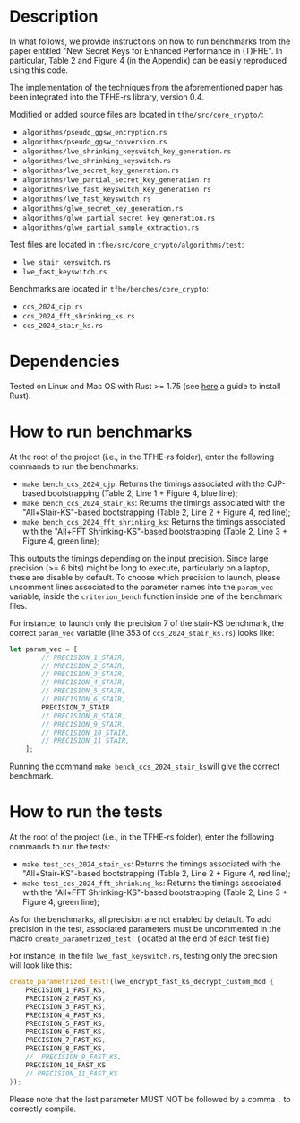 # Description
In what follows, we provide instructions on how to run benchmarks from the paper entitled "New Secret Keys for Enhanced Performance in (T)FHE". In particular, Table 2 and Figure 4 (in the Appendix) can be easily reproduced using this code.

The implementation of the techniques from the aforementioned paper has been integrated into the TFHE-rs library, version 0.4.

Modified or added source files are located in `tfhe/src/core_crypto/`:
- `algorithms/pseudo_ggsw_encryption.rs`
- `algorithms/pseudo_ggsw_conversion.rs`
- `algorithms/lwe_shrinking_keyswitch_key_generation.rs`
- `algorithms/lwe_shrinking_keyswitch.rs`
- `algorithms/lwe_secret_key_generation.rs`
- `algorithms/lwe_partial_secret_key_generation.rs`
- `algorithms/lwe_fast_keyswitch_key_generation.rs`
- `algorithms/lwe_fast_keyswitch.rs`
- `algorithms/glwe_secret_key_generation.rs`
- `algorithms/glwe_partial_secret_key_generation.rs`
- `algorithms/glwe_partial_sample_extraction.rs`

Test files are located in `tfhe/src/core_crypto/algorithms/test`:
- `lwe_stair_keyswitch.rs`
- `lwe_fast_keyswitch.rs`

Benchmarks are located in `tfhe/benches/core_crypto`:
- `ccs_2024_cjp.rs`
- `ccs_2024_fft_shrinking_ks.rs`
- `ccs_2024_stair_ks.rs`

# Dependencies
Tested on Linux and Mac OS with Rust >= 1.75 (see [here](https://www.rust-lang.org/tools/install) a guide to install Rust).

# How to run benchmarks
At the root of the project (i.e., in the TFHE-rs folder), enter the following commands to run the benchmarks:
- `make bench_ccs_2024_cjp`: Returns the timings associated with the CJP-based bootstrapping (Table 2, Line 1 + Figure 4, blue line);
- `make bench_ccs_2024_stair_ks`: Returns the timings associated with the "All+Stair-KS"-based bootstrapping (Table 2, Line 2 + Figure 4, red line);
- `make bench_ccs_2024_fft_shrinking_ks`: Returns the timings associated with the "All+FFT Shrinking-KS"-based bootstrapping (Table 2, Line 3 + Figure 4, green line); 

This outputs the timings depending on the input precision.
Since large precision (>= 6 bits) might be long to execute, particularly on a laptop, these are disable by default. To choose which precision to launch, please uncomment lines associated to the parameter names into the `param_vec` variable, inside the `criterion_bench` function inside one of the benchmark files.

For instance, to launch only the precision 7 of the stair-KS benchmark, the correct `param_vec` variable (line 353 of `ccs_2024_stair_ks.rs`) looks like:
```rust 
let param_vec = [
        // PRECISION_1_STAIR,
        // PRECISION_2_STAIR,
        // PRECISION_3_STAIR,
        // PRECISION_4_STAIR,
        // PRECISION_5_STAIR,
        // PRECISION_6_STAIR,
        PRECISION_7_STAIR
        // PRECISION_8_STAIR,
        // PRECISION_9_STAIR,
        // PRECISION_10_STAIR,
        // PRECISION_11_STAIR,
    ];

```
Running the command `make bench_ccs_2024_stair_ks`will give the correct benchmark.


# How to run the tests
At the root of the project (i.e., in the TFHE-rs folder), enter the following commands to run the tests:
- `make test_ccs_2024_stair_ks`: Returns the timings associated with the "All+Stair-KS"-based bootstrapping (Table 2, Line 2 + Figure 4, red line);
- `make test_ccs_2024_fft_shrinking_ks`: Returns the timings associated with the "All+FFT Shrinking-KS"-based bootstrapping (Table 2, Line 3 + Figure 4, green line);

As for the benchmarks, all precision are not enabled by default. To add precision in the test, associated parameters must be uncommented in the macro `create_parametrized_test!` (located at the end of each test file)

For instance, in the file `lwe_fast_keyswitch.rs`, testing only the precision will look like this:
```rust 
create_parametrized_test!(lwe_encrypt_fast_ks_decrypt_custom_mod {
    PRECISION_1_FAST_KS,
    PRECISION_2_FAST_KS,
    PRECISION_3_FAST_KS,
    PRECISION_4_FAST_KS,
    PRECISION_5_FAST_KS,
    PRECISION_6_FAST_KS,
    PRECISION_7_FAST_KS,
    PRECISION_8_FAST_KS,
    //  PRECISION_9_FAST_KS,
    PRECISION_10_FAST_KS
    // PRECISION_11_FAST_KS
});
```
Please note that the last parameter MUST NOT be followed by a comma `,` to correctly compile.

